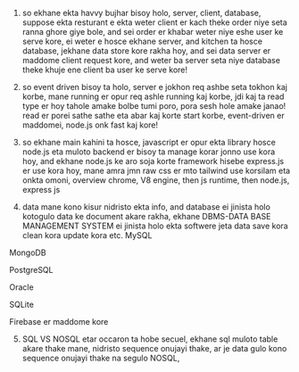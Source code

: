 1. so ekhane ekta havvy bujhar bisoy holo, server, client, database, suppose ekta resturant e ekta weter client er kach theke order niye seta ranna ghore giye bole, and sei order er khabar weter niye eshe user ke serve kore, ei weter e hosce ekhane server, and kitchen ta hosce database, jekhane data store kore rakha hoy, and sei data server er maddome client request kore, and weter ba server seta niye database theke khuje ene client ba user ke serve kore!
2. so event driven bisoy ta holo, server e jokhon req ashbe seta tokhon kaj korbe, mane running er opur req ashle running kaj korbe, jdi kaj ta read type er hoy tahole amake bolbe tumi poro, pora sesh hole amake janao! read er porei sathe sathe eta abar kaj korte start korbe, event-driven er maddomei, node.js onk fast kaj kore!

3. so ekhane main kahini ta hosce, javascript er opur ekta library hosce node.js eta muloto backend er bisoy ta manage korar jonno use kora hoy, and ekhane node.js ke aro soja korte framework hisebe express.js er use kora hoy, mane amra jmn raw css er mto tailwind use korsilam eta onkta omoni, overview chrome, V8 engine, then js runtime, then node.js, express js

4. data mane kono kisur nidristo ekta info, and database ei jinista holo kotogulo data ke document akare rakha, ekhane DBMS-DATA BASE MANAGEMENT SYSTEM ei jinista holo ekta softwere jeta data save kora clean kora update kora etc.
   MySQL

MongoDB

PostgreSQL

Oracle

SQLite

Firebase er maddome kore

5. SQL VS NOSQL etar occaron ta hobe secuel, ekhane sql muloto table akare thake mane, nidristo sequence onujayi thake, ar je data gulo kono sequence onujayi thake na segulo NOSQL,
